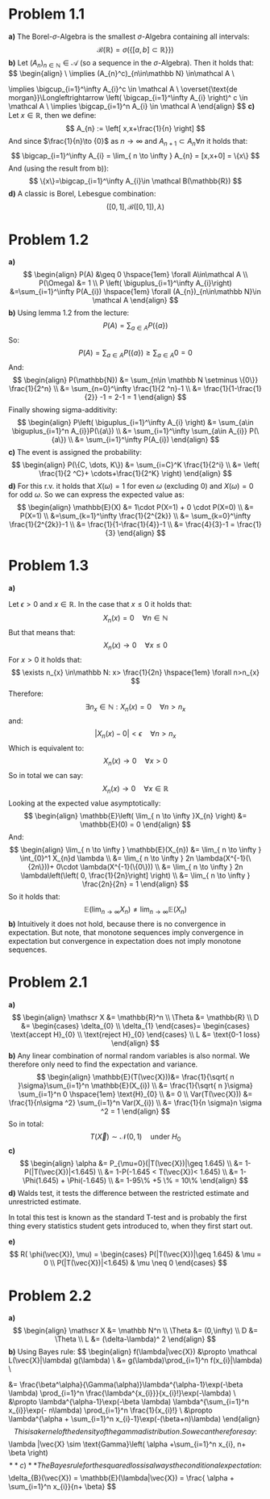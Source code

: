 # Problem 1.1
**a)**
The Borel-$\sigma$-Algebra is the smallest $\sigma$-Algebra containing all intervals:
$$
\mathcal B(\mathbb{R}) = \sigma(\{[a,b] \subset \mathbb{R} \}\})
$$
**b)**
Let $(A_{n})_{n\in \mathbb N}\in \mathcal A$  (so a sequence in the $\sigma$-Algebra). Then it holds that:
$$
\begin{align} \\
\implies (A_{n}^c)_{n\in\mathbb N} \in\mathcal A \\

\implies \bigcup_{i=1}^\infty A_{i}^c \in \mathcal A \\
\overset{\text{de morgan}}\Longleftrightarrow  \left( \bigcap_{i=1}^\infty A_{i} \right)^ c \in \mathcal A \\
\implies \bigcap_{i=1}^n A_{i} \in \mathcal A 
\end{align}
$$
**c)**
Let $x\in\mathbb{R}$, then we define: 
$$
A_{n} := \left[ x,x+\frac{1}{n} \right]
$$
And since $\frac{1}{n}\to {0}$ as $n\to \infty$  and $A_{n+1} \subset A_{n} \forall n$ it holds that:
$$
\bigcap_{i=1}^\infty A_{i} = \lim_{ n \to \infty } A_{n} = [x,x+0] = \{x\}
$$
And (using the result from b)):
$$
\{x\}=\bigcap_{i=1}^\infty A_{i}\in \mathcal B(\mathbb{R})
$$
**d)**
A classic is Borel, Lebesgue combination:
$$
([0,1], \mathcal B([0,1]),\lambda)
$$

# Problem 1.2
**a)**
$$
\begin{align}
P(A) &\geq 0 \hspace{1em} \forall A\in\mathcal A \\
P(\Omega) &= 1 \\
P \left( \biguplus_{i=1}^\infty A_{i}\right) &=\sum_{i=1}^\infty P(A_{i}) \hspace{1em} \forall (A_{n})_{n\in\mathbb N}\in \mathcal A
\end{align}
$$
**b)**
Using lemma 1.2 from the lecture:
$$
P(A) = \sum_{a\in A} P(\{a\})
$$
So:
$$
P(A) = \sum_{a\in A} P(\{a\}) \geq \sum_{a\in A}0 =0
$$
And:
$$
\begin{align}
P(\mathbb{N}) &= \sum_{n\in \mathbb N  \setminus \{0\}} \frac{1}{2^n} \\
&= \sum_{n=0}^\infty \frac{1}{2 ^n}-1 \\
&= \frac{1}{1-\frac{1}{2}}  -1 = 2-1 = 1
\end{align}
$$
Finally showing sigma-additivity:
$$
\begin{align}
P\left( \biguplus_{i=1}^\infty A_{i} \right) &= \sum_{a\in \biguplus_{i=1}^n A_{i}}P(\{a\}) \\
&= \sum_{i=1}^\infty \sum_{a\in A_{i}} P(\{a\}) \\
&= \sum_{i=1}^\infty P(A_{i})  
\end{align}
$$
**c)**
The event is assigned the probability:
$$
\begin{align}
P(\{C, \dots, K\}) &= \sum_{i=C}^K \frac{1}{2^i} \\
&= \left( \frac{1}{2  ^C}+ \cdots+\frac{1}{2^K} \right) 
\end{align}
$$
**d)**
For this r.v. it holds that $X(\omega) = 1$ for even $\omega$  (excluding 0) and $X(\omega) = 0$ for odd $\omega$. So we can express the expected value as:
$$
\begin{align}
\mathbb{E}(X) &= 1\cdot P(X=1) + 0 \cdot P(X=0) \\
&= P(X=1) \\
&=\sum_{k=1}^\infty \frac{1}{2^{2k}} \\
&= \sum_{k=0}^\infty \frac{1}{2^{2k}}-1 \\
&= \frac{1}{1-\frac{1}{4}}-1  \\
&= \frac{4}{3}-1 = \frac{1}{3} 
\end{align}
$$
# Problem 1.3
**a)**

Let $\epsilon>0$ and $x\in \mathbb{R}$. In the case that $x\leq 0$ it holds that:
$$
X_{n}(x) = 0 \hspace{1em} \forall n\in\mathbb N
$$
But that means that:
$$
X_{n}(x) \to 0 \hspace{1em}\forall x\leq 0
$$
For $x > 0$ it holds that:
$$
\exists n_{x} \in\mathbb N: x> \frac{1}{2n} \hspace{1em} \forall n>n_{x}
$$
Therefore:
$$
\exists n_{x}\in\mathbb N: X_{n}(x) =0 \hspace{1em} \forall n>n_{x}
$$
and:
$$
|X_{n}(x)-0| <  \epsilon \hspace{1em} \forall n>n_{x}
$$
Which is equivalent to:
$$
X_{n}(x) \to 0 \hspace{1em} \forall x>0
$$
So in total we can say:
$$
X_{n}(x) \to 0 \hspace{1em} \forall x\in \mathbb{R}
$$
Looking at the expected value asymptotically:
$$
\begin{align}
\mathbb{E}\left( \lim_{ n \to \infty }X_{n} \right)  &= \mathbb{E}(0) = 0
\end{align}
$$
And:
$$
\begin{align}
\lim_{ n \to \infty } \mathbb{E}(X_{n}) &= \lim_{ n \to \infty } \int_{0}^1 X_{n}d \lambda \\
&= \lim_{ n \to \infty } 2n \lambda(X^{-1}(\{2n\}))+ 0\cdot \lambda(X^{-1}(\{0\})) \\
&= \lim_{ n \to \infty } 2n \lambda\left(\left( 0, \frac{1}{2n}\right] \right) \\
&= \lim_{ n \to \infty } \frac{2n}{2n} = 1
\end{align}
$$
So it holds that:
$$
\mathbb{E}\left( \lim_{ n \to \infty } X_{n}  \right) \neq \lim_{ n \to \infty }  \mathbb{E}(X_{n})
$$
**b)**
Intuitively it does not hold, because there is no convergence in expectation. But note, that monotone sequences imply convergence in expectation but convergence in expectation does not imply monotone sequences.

# Problem 2.1
**a)**
$$
\begin{align}
\mathscr X &= \mathbb{R}^n \\
\Theta &= \mathbb{R} \\
D &= \begin{cases}
\delta_{0} \\
\delta_{1}  
\end{cases}= \begin{cases}
\text{accept H}_{0} \\
\text{reject H}_{0}
\end{cases} \\
L &= \text{0-1 loss}
\end{align}
$$
**b)**
Any linear combination of normal random variables is also normal. We therefore only need to find the expectation and variance.
$$
\begin{align}
\mathbb{E}(T(\vec{X}))&= \frac{1}{\sqrt{ n }\sigma}\sum_{i=1}^n \mathbb{E}(X_{i}) \\
&= \frac{1}{\sqrt{ n }\sigma} \sum_{i=1}^n 0 \hspace{1em} \text{H}_{0} \\
&= 0 \\
Var(T(\vec{X})) &= \frac{1}{n\sigma ^2} \sum_{i=1}^n Var(X_{i}) \\
&= \frac{1}{n \sigma}n \sigma ^2 = 1
\end{align}
$$
So in total:
$$
T(\vec{X}) \sim \mathcal N(0,1) \hspace{1em} \text{under }H_{0}
$$
**c)**
$$
\begin{align}
\alpha &= P_{\mu=0}(|T(\vec{X})|\geq 1.645) \\
&= 1-P(|T(\vec{X})|<1.645) \\
&= 1-P(-1.645 < T(\vec{X})< 1.645) \\
&= 1-\Phi(1.645) + \Phi(-1.645)  \\
&= 1-95\% +5 \% = 10\%
\end{align}
$$
**d)**
Walds test, it tests the difference between the restricted estimate and unrestricted estimate. 

In total this test is known as the standard T-test and is probably the first thing every statistics student gets introduced to, when they first start out.

**e)**
$$
R( \phi(\vec{X}), \mu) = \begin{cases}
P(|T(\vec{X})|\geq 1.645) & \mu  = 0 \\
P(|T(\vec{X})|<1.645) & \mu \neq 0
\end{cases}
$$
# Problem 2.2
**a)**
$$
\begin{align}
\mathscr X &= \mathbb N^n \\
\Theta &= (0,\infty) \\
D &= \Theta \\
L &= (\delta-\lambda)^ 2
\end{align}
$$
**b)**
Using Bayes rule:
$$
\begin{align}
f(\lambda|\vec{X}) &\propto \mathcal L(\vec{X}|\lambda) g(\lambda) \\
&= g(\lambda)\prod_{i=1}^n f(x_{i}|\lambda)  \\

&= \frac{\beta^\alpha}{\Gamma(\alpha)}\lambda^{\alpha-1}\exp(-\beta \lambda) \prod_{i=1}^n \frac{\lambda^{x_{i}}}{x_{i}!}\exp(-\lambda) \\
&\propto \lambda^{\alpha-1}\exp(-\beta \lambda) \lambda^{\sum_{i=1}^n x_{i}}\exp(- n\lambda) \prod_{i=1}^n \frac{1}{x_{i}!} \\
&\propto \lambda^{\alpha + \sum_{i=1}^n x_{i}-1}\exp(-(\beta+n)\lambda)
\end{align}
$$
This is a kernel of the density of the gamma distribution. So we can therefore say:
$$
\lambda |\vec{X}  \sim \text{Gamma}\left( \alpha +\sum_{i=1}^n x_{i}, n+ \beta \right)
$$
**c)**
The Bayes rule for the squared loss is always the conditional expectation:
$$
\delta_{B}(\vec{X}) = \mathbb{E}(\lambda|\vec{X}) = \frac{ \alpha + \sum_{i=1}^n x_{i}}{n+ \beta}
$$
